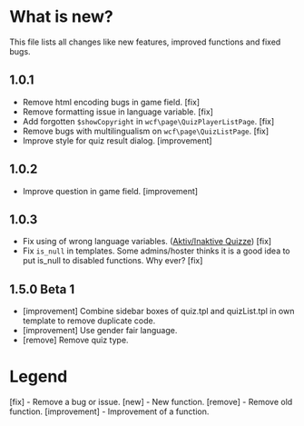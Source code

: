 # What is new?
This file lists all changes like new features, improved functions and fixed bugs.

## 1.0.1
 - Remove html encoding bugs in game field. [fix]
 - Remove formatting issue in language variable. [fix]
 - Add forgotten ``$showCopyright`` in ``wcf\page\QuizPlayerListPage``. [fix]
 - Remove bugs with multilingualism on ``wcf\page\QuizListPage``. [fix]
 - Improve style for quiz result dialog. [improvement]

## 1.0.2
 - Improve question in game field. [improvement]
 
## 1.0.3
 - Fix using of wrong language variables. ([Aktiv/Inaktive Quizze](https://www.my-wsc.de/forum/thread/706-aktiv-inaktive-quizze/)) [fix]
 - Fix ``is_null`` in templates. Some admins/hoster thinks it is a good idea to put is_null to disabled functions. Why ever? [fix]

## 1.5.0 Beta 1
 - [improvement] Combine sidebar boxes of quiz.tpl and quizList.tpl in own template to remove duplicate code.
 - [improvement] Use gender fair language.
 - [remove] Remove quiz type.

# Legend
[fix] - Remove a bug or issue.
[new] - New function.
[remove] - Remove old function.
[improvement] - Improvement of a function.